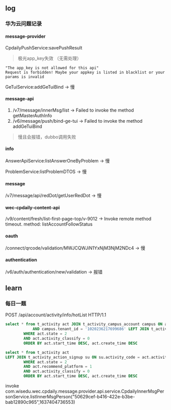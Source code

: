 ## log

### 华为云问题记录

#### message-provider 

CpdailyPushService:savePushResult

> 极光app_key失效 （无需处理）

```
"The app_key is not allowed for this api"
Request is forbidden! Maybe your appkey is listed in blacklist or your params is invalid
```

GeTuiService:addGeTuiBind -> 慢

#### message-api 

1. /v7/message/innerMsg/list -> Failed to invoke the method getMasterAuthInfo
2. /v6/message/push/bind-ge-tui  -> Failed to invoke the method addGeTuiBind  

> 慢且会报错，dubbo调用失败

#### info

AnswerApiService:listAnswerOneByProblem -> 慢

ProblemService:listProblemDTOS -> 慢

#### message

/v7/message/api/redDot/getUserRedDot -> 慢

#### wec-cpdaily-content-api

/v9/content/fresh/list-first-page-top/v-9012 -> Invoke remote method timeout. method: listAccountFollowStatus

#### oauth

/connect/qrcode/validation/MWJCQWJiN1YxNjM3NjM2NDc4 -> 慢

#### authentication

/v6/auth/authentication/new/validation -> 报错

## learn

### 每日一题



POST /api/account/activity/info/hotList HTTP/1.1



```sql
select * from t_activity act JOIN t_activity_campus_account campus ON act.activity_code = campus.activity_code
            AND campus.tenant_id = '1020236217699686' LEFT JOIN t_activity_action_signup su ON su.activity_code = act.activity_code
        WHERE act.state = 2
        AND act.activity_classify = 0
        ORDER BY act.start_time DESC, act.create_time DESC
```



```sql
select * from t_activity act 
LEFT JOIN t_activity_action_signup su ON su.activity_code = act.activity_code
        WHERE act.state = 2 
        AND act.recommend_platform = 1
        AND act.activity_classify = 0
        ORDER BY act.start_time DESC, act.create_time DESC
```





invoke com.wisedu.wec.cpdaily.message.provider.api.service.CpdailyInnerMsgPersonService.listInnerMsgPerson("50629cef-b416-422e-b3be-bab12890c965",1637404736553)
